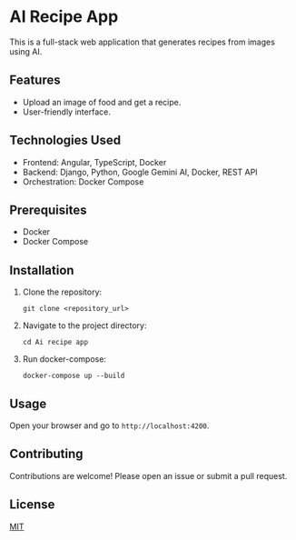 # AI Recipe App

This is a full-stack web application that generates recipes from images using AI.

## Features

*   Upload an image of food and get a recipe.
*   User-friendly interface.

## Technologies Used

*   Frontend: Angular, TypeScript, Docker
*   Backend: Django, Python, Google Gemini AI, Docker, REST API
*   Orchestration: Docker Compose

## Prerequisites

*   Docker
*   Docker Compose

## Installation

1.  Clone the repository:
    ```shell
    git clone <repository_url>
    ```
2.  Navigate to the project directory:
    ```shell
    cd Ai recipe app
    ```
3.  Run docker-compose:
    ```shell
    docker-compose up --build
    ```

## Usage

Open your browser and go to `http://localhost:4200`.

## Contributing

Contributions are welcome! Please open an issue or submit a pull request.

## License

[MIT](LICENSE)